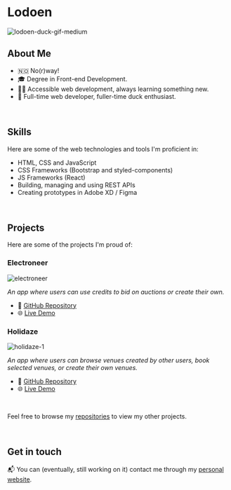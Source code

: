 # Lodoen
![lodoen-duck-gif-medium](https://github.com/Lodoen/Lodoen/assets/95305401/5d022887-fd3c-4919-b662-ac1ad1a8e5b1)

## About Me
- 🇳🇴 No(r)way!
- 🎓 Degree in Front-end Development.
- 👨‍💻 Accessible web development, always learning something new.
- 🦆 Full-time web developer, fuller-time duck enthusiast.

<br/>

## Skills

Here are some of the web technologies and tools I'm proficient in:

- HTML, CSS and JavaScript
- CSS Frameworks (Bootstrap and styled-components)
- JS Frameworks (React)
- Building, managing and using REST APIs
- Creating prototypes in Adobe XD / Figma

<br/>

## Projects

Here are some of the projects I'm proud of:

### Electroneer
![electroneer](https://github.com/Lodoen/Lodoen/assets/95305401/cf2bbea3-5b73-470f-bbac-3c98e3021cb7)

_An app where users can use credits to bid on auctions or create their own._

- 📂 [GitHub Repository](https://github.com/Lodoen/auction-website)
- 🌐 [Live Demo](https://lodoen.github.io/auction-website/)

### Holidaze
![holidaze-1](https://github.com/Lodoen/Lodoen/assets/95305401/076a9c09-171d-4af6-b727-62fd01adf828)

_An app where users can browse venues created by other users, book selected venues, or create their own venues._

- 📂 [GitHub Repository](https://github.com/Lodoen/booking-site)
- 🌐 [Live Demo](https://lodoen.github.io/booking-site/)

<br/>

Feel free to browse my [repositories](https://github.com/Lodoen?tab=repositories) to view my other projects.

<br/>

## Get in touch
📬 You can (eventually, still working on it) contact me through my [personal website](https://lodoen.github.io/lodoen.dev/).
